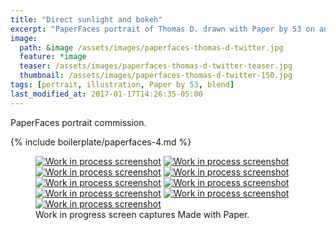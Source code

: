 ```yaml
---
title: "Direct sunlight and bokeh"
excerpt: "PaperFaces portrait of Thomas D. drawn with Paper by 53 on an iPad."
image: 
  path: &image /assets/images/paperfaces-thomas-d-twitter.jpg 
  feature: *image
  teaser: /assets/images/paperfaces-thomas-d-twitter-teaser.jpg
  thumbnail: /assets/images/paperfaces-thomas-d-twitter-150.jpg
tags: [portrait, illustration, Paper by 53, blend]
last_modified_at: 2017-01-17T14:26:35-05:00
---
```


PaperFaces portrait commission.

{% include boilerplate/paperfaces-4.md %}

<figure class="third">
  <a href="{{ site.url }}/assets/images/paperfaces-thomas-d-process-1-lg.jpg"><img src="{{ site.url }}/assets/images/paperfaces-thomas-d-process-1-600.jpg" alt="Work in process screenshot"></a>
  <a href="{{ site.url }}/assets/images/paperfaces-thomas-d-process-2-lg.jpg"><img src="{{ site.url }}/assets/images/paperfaces-thomas-d-process-2-600.jpg" alt="Work in process screenshot"></a>
  <a href="{{ site.url }}/assets/images/paperfaces-thomas-d-process-3-lg.jpg"><img src="{{ site.url }}/assets/images/paperfaces-thomas-d-process-3-600.jpg" alt="Work in process screenshot"></a>
  <a href="{{ site.url }}/assets/images/paperfaces-thomas-d-process-4-lg.jpg"><img src="{{ site.url }}/assets/images/paperfaces-thomas-d-process-4-600.jpg" alt="Work in process screenshot"></a>
  <a href="{{ site.url }}/assets/images/paperfaces-thomas-d-process-5-lg.jpg"><img src="{{ site.url }}/assets/images/paperfaces-thomas-d-process-5-600.jpg" alt="Work in process screenshot"></a>
  <a href="{{ site.url }}/assets/images/paperfaces-thomas-d-process-6-lg.jpg"><img src="{{ site.url }}/assets/images/paperfaces-thomas-d-process-6-600.jpg" alt="Work in process screenshot"></a>
  <a href="{{ site.url }}/assets/images/paperfaces-thomas-d-process-7-lg.jpg"><img src="{{ site.url }}/assets/images/paperfaces-thomas-d-process-7-600.jpg" alt="Work in process screenshot"></a>
  <a href="{{ site.url }}/assets/images/paperfaces-thomas-d-process-8-lg.jpg"><img src="{{ site.url }}/assets/images/paperfaces-thomas-d-process-8-600.jpg" alt="Work in process screenshot"></a>
  <a href="{{ site.url }}/assets/images/paperfaces-thomas-d-process-9-lg.jpg"><img src="{{ site.url }}/assets/images/paperfaces-thomas-d-process-9-600.jpg" alt="Work in process screenshot"></a>
  <figcaption>Work in progress screen captures Made with Paper.</figcaption>
</figure>
